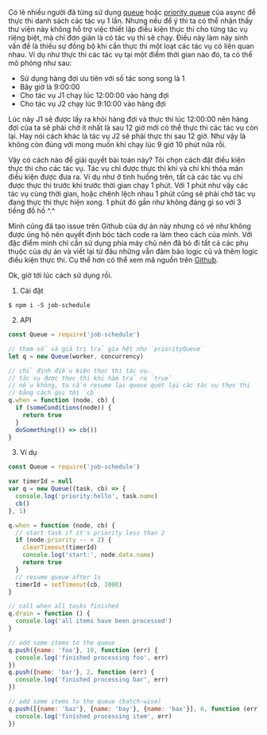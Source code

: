 Có lẽ nhiều người đã từng sử dụng [queue](https://caolan.github.io/async/docs.html#queue) hoặc [priority queue](https://caolan.github.io/async/docs.html#priorityQueue) của async để thực thi danh sách các tác vụ 1 lần. Nhưng nếu để ý thì ta có thể nhận thấy thư viện này không hỗ trợ việc thiết lập điều kiện thực thi cho từng tác vụ riêng biệt, mà chỉ đơn giản là có tác vụ thì sẽ chạy. Điều này làm nảy sinh vấn đề là thiếu sự đồng bộ khi cần thực thi một loạt các tác vụ có liên quan nhau. Ví dụ như thực thi các tác vụ tại một điểm thời gian nào đó, ta có thể mô phỏng như sau:

   * Sử dụng hàng đợi ưu tiên với số tác song song là 1
   * Bây giờ là 9:00:00
   * Cho tác vụ J1 chạy lúc 12:00:00 vào hàng đợi
   * Cho tác vụ J2 chạy lúc 9:10:00 vào hàng đợi
   
Lúc này J1 sẽ được lấy ra khỏi hàng đợi và thực thi lúc 12:00:00 nên hàng đợi của ta sẽ phải chờ ít nhất là sau 12 giờ mới có thể thực thi các tác vụ còn lại. Hay nói cách khác là tác vụ J2 sẽ phải thực thi sau 12 giờ. Như vậy là không còn đúng với mong muốn khi chạy lúc 9 giờ 10 phút nữa rồi. 
   
Vậy có cách nào để giải quyết bài toán này? Tôi chọn cách đặt điều kiện thực thi cho các tác vụ. Tác vụ chỉ được thực thi khi và chỉ khi thỏa mãn điều kiện được đưa ra. Ví dụ như ở tình huống trên, tất cả các tác vụ chỉ được thực thi trước khi trước thời gian chạy 1 phút. Với 1 phút như vậy các tác vụ cùng thời gian, hoặc chênh lệch nhau 1 phút cũng sẽ phải chờ tác vụ đang thực thi thực hiện xong. 1 phút đó gần như không đáng gì so với 3 tiếng đồ hồ ^.^

Mình cũng đã tạo issue trên Github của dự án này nhưng có vẻ như không được ủng hộ nên quyết định bóc tách code ra làm theo cách của mình. Với đặc điểm mình chỉ cần sử dụng phía máy chủ nên đã bỏ đi tất cả các phụ thuộc của dự án và viết lại từ đâu những vẫn đảm bảo logic cũ và thêm logic điều kiện thực thi. Cụ thể hơn có thể xem mã nguồn trên [Github](https://github.com/dominhhai/job-schedule).

Ok, giờ tới lúc cách sử dụng rồi.

1. Cài đặt
```shell
$ npm i -S job-schedule
```

2. API
```javascript
const Queue = require('job-schedule')

// tham số và giá trị trả gia hệt như `priorityQueue`
let q = new Queue(worker, concurrency)

// chỉ định điều kiện thực thi tác vụ.
// tác vụ được thực thi khi hàm trả ra `true`
// nếu không, ta cần resume lại queue quét lại các tác vụ thực thi
// bằng cách gọi tới `cb`
q.when = function (node, cb) {
  if (someConditions(node)) {
    return true
  }
  doSomething(() => cb())
}
```

3. Ví dụ
```javascript
const Queue = require('job-schedule')

var timerId = null
var q = new Queue((task, cb) => {
  console.log('priority:hello', task.name)
  cb()
}, 1)

q.when = function (node, cb) {
  // start task if it's priority less than 2
  if (node.priority -- < 2) {
    clearTimeout(timerId)
    console.log('start:', node.data.name)
    return true
  }
  // resume queue after 1s
  timerId = setTimeout(cb, 1000)
}

// call when all tasks finished
q.drain = function () {
  console.log('all items have been processed')
}

// add some items to the queue
q.push({name: 'foo'}, 10, function (err) {
  console.log('finished processing foo', err)
})
q.push({name: 'bar'}, 2, function (err) {
  console.log('finished processing bar', err)
})

// add some items to the queue (batch-wise)
q.push([{name: 'baz'}, {name: 'bay'}, {name: 'bax'}], 6, function (err) {
  console.log('finished processing item', err)
})
```
